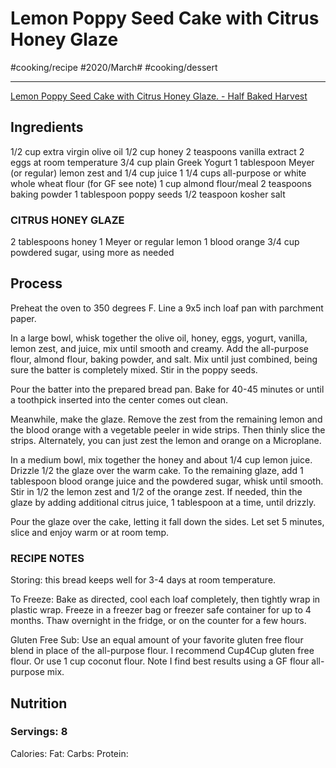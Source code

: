 # Lemon Poppy Seed Cake with Citrus Honey Glaze
#cooking/recipe #2020/March# #cooking/dessert
- - - -
[Lemon Poppy Seed Cake with Citrus Honey Glaze. - Half Baked Harvest](https://www.halfbakedharvest.com/lemon-poppy-seed-cake/)

## Ingredients
1/2 cup extra virgin olive oil
1/2 cup honey
2 teaspoons vanilla extract
2 eggs at room temperature
3/4 cup plain Greek Yogurt
1 tablespoon Meyer (or regular) lemon zest and 1/4 cup juice
1 1/4 cups all-purpose or white whole wheat flour (for GF see note)
1 cup almond flour/meal
2 teaspoons baking powder
1 tablespoon poppy seeds
1/2 teaspoon kosher salt

### CITRUS HONEY GLAZE
2 tablespoons honey
1 Meyer or regular lemon
1 blood orange
3/4 cup powdered sugar, using more as needed

## Process
Preheat the oven to 350 degrees F. Line a 9x5 inch loaf pan with parchment paper.

In a large bowl, whisk together the olive oil, honey, eggs, yogurt, vanilla, lemon zest, and juice, mix until smooth and creamy. Add the all-purpose flour, almond flour, baking powder, and salt. Mix until just combined, being sure the batter is completely mixed. Stir in the poppy seeds.

Pour the batter into the prepared bread pan. Bake for 40-45 minutes or until a toothpick inserted into the center comes out clean.

Meanwhile, make the glaze. Remove the zest from the remaining lemon and the blood orange with a vegetable peeler in wide strips. Then thinly slice the strips. Alternately, you can just zest the lemon and orange on a Microplane.  

In a medium bowl, mix together the honey and about 1/4 cup lemon juice. Drizzle 1/2 the glaze over the warm cake. To the remaining glaze, add 1 tablespoon blood orange juice and the powdered sugar, whisk until smooth. Stir in 1/2 the lemon zest and 1/2 of the orange zest.  If needed, thin the glaze by adding additional citrus juice, 1 tablespoon at a time, until drizzly. 

Pour the glaze over the cake, letting it fall down the sides. Let set 5 minutes, slice and enjoy warm or at room temp.

### RECIPE NOTES
Storing: this bread keeps well for 3-4 days at room temperature. 

To Freeze: Bake as directed, cool each loaf completely, then tightly wrap in plastic wrap. Freeze in a freezer bag or freezer safe container for up to 4 months. Thaw overnight in the fridge, or on the counter for a few hours. 

Gluten Free Sub: Use an equal amount of your favorite gluten free flour blend in place of the all-purpose flour. I recommend Cup4Cup gluten free flour. Or use 1 cup coconut flour. Note I find best results using a GF flour all-purpose mix.


## Nutrition
### Servings: 8
Calories: 
Fat: 
Carbs: 
Protein: 